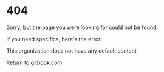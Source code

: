 # 404

Sorry, but the page you were looking for could not be found.

If you need specifics, here's the error:

This organization does not have any default content

<a href="https://gitbook.com" class="button-primary">Return to gitbook.com</a>
